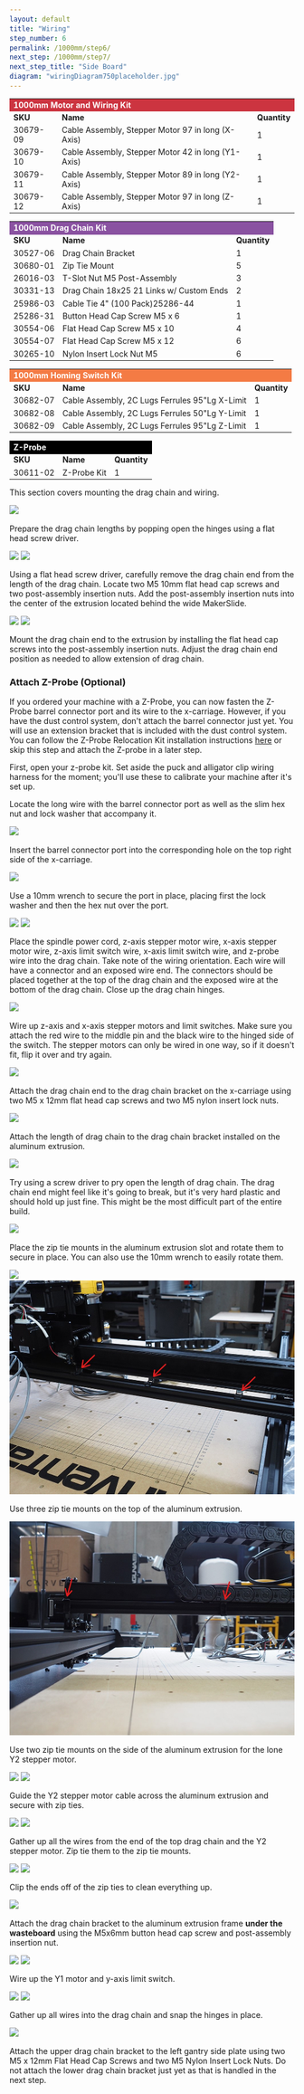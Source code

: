 ```yaml
---
layout: default
title: "Wiring"
step_number: 6
permalink: /1000mm/step6/
next_step: /1000mm/step7/
next_step_title: "Side Board"
diagram: "wiringDiagram750placeholder.jpg"
---
```

<table>
  <tr>
    <td style="color:#fff;background: #CC3440" colspan="3">
      <b>1000mm Motor and Wiring Kit</b>
    </td>
  </tr>
  <tr>
    <td>
      <b>SKU</b>
    </td>
    <td>
      <b>Name</b>
    </td>
    <td>
      <b>Quantity</b>
    </td>
  </tr>
  <tr>
    <td>
      30679-09
    </td>
    <td>
      Cable Assembly, Stepper Motor 97 in long (X-Axis)
    </td>
    <td>
      1
    </td>
  </tr>
  <tr>
    <td>
      30679-10
    </td>
    <td>
      Cable Assembly, Stepper Motor 42 in long (Y1-Axis)
    </td>
    <td>
      1
    </td>
  </tr>
  <tr>
    <td>
      30679-11
    </td>
    <td>
      Cable Assembly, Stepper Motor 89 in long (Y2-Axis)
    </td>
    <td>
      1
    </td>
  </tr>
  <tr>
    <td>
      30679-12
    </td>
    <td>
      Cable Assembly, Stepper Motor 97 in long (Z-Axis)
    </td>
    <td>
      1
    </td>
  </tr>
</table>
<table>
  <tr>
    <td style="color:#fff;background: #8A52A1" colspan="3">
      <b>1000mm Drag Chain Kit</b>
    </td>
  </tr>
  <tr>
    <td>
      <b>SKU</b>
    </td>
    <td>
      <b>Name</b>
    </td>
    <td>
      <b>Quantity</b>
    </td>
  </tr>
  <tr>
    <td>
      30527-06
    </td>
    <td>
      Drag Chain Bracket
    </td>
    <td>
      1
    </td>
  </tr>
  <tr>
    <td>
      30680-01
    </td>
    <td>
      Zip Tie Mount
    </td>
    <td>
      5
    </td>
  </tr>
  <tr>
    <td>
      26016-03
    </td>
    <td>
      T-Slot Nut M5 Post-Assembly
    </td>
    <td>
      3
    </td>
  </tr>
  <tr>
    <td>
      30331-13
    </td>
    <td>
      Drag Chain 18x25 21 Links w/ Custom Ends
    </td>
    <td>
      2
    </td>
  </tr>
  <tr>
    <td>
      25986-03
    </td>
    <td>
      Cable Tie 4" (100 Pack)25286-44
    </td>
    <td>
      1
    </td>
  </tr>
  <tr>
    <td>
      25286-31
    </td>
    <td>
      Button Head Cap Screw M5 x 6
    </td>
    <td>
      1
    </td>
  </tr>
  <tr>
    <td>
      30554-06
    </td>
    <td>
      Flat Head Cap Screw M5 x 10
    </td>
    <td>
      4
    </td>
  </tr>
  <tr>
    <td>
      30554-07
    </td>
    <td>
      Flat Head Cap Screw M5 x 12
    </td>
    <td>
      6
    </td>
  </tr>
  <tr>
    <td>
      30265-10
    </td>
    <td>
      Nylon Insert Lock Nut M5
    </td>
    <td>
      6
    </td>
  </tr>
</table>
<table>
  <tr>
    <td style="color:#fff;background: #F47B44" colspan="3">
      <b>1000mm Homing Switch Kit</b>
    </td>
  </tr>
  <tr>
    <td>
      <b>SKU</b>
    </td>
    <td>
      <b>Name</b>
    </td>
    <td>
      <b>Quantity</b>
    </td>
  </tr>
  <tr>
    <td>
      30682-07
    </td>
    <td>
      Cable Assembly, 2C Lugs Ferrules 95"Lg X-Limit
    </td>
    <td>
      1
    </td>
  </tr>
  <tr>
    <td>
      30682-08
    </td>
    <td>
      Cable Assembly, 2C Lugs Ferrules 50"Lg Y-Limit
    </td>
    <td>
      1
    </td>
  </tr>
  <tr>
    <td>
      30682-09
    </td>
    <td>
      Cable Assembly, 2C Lugs Ferrules 95"Lg Z-Limit
    </td>
    <td>
      1
    </td>
  </tr>
</table>
<table>
  <tr>
    <td style="color:#fff;background: #000" colspan="3">
      <b>Z-Probe</b>
    </td>
  </tr>
  <tr>
    <td>
      <b>SKU</b>
    </td>
    <td>
      <b>Name</b>
    </td>
    <td>
      <b>Quantity</b>
    </td>
  </tr>
  <tr>
    <td>
      30611-02
    </td>
    <td>
      Z-Probe Kit
    </td>
    <td>
      1
    </td>
  </tr>
</table>

<p>This section covers mounting the drag chain and wiring. </p>
<img src="./photo/jpfs_DSC2806.jpg">
<p>Prepare the drag chain lengths by popping open the hinges using a flat head screw driver.</p>
<img src="./photo/jpfs_DSC2812.jpg">
<img src="./photo/jpfs_DSC2834.jpg">
<p>Using a flat head screw driver, carefully remove the drag chain end from the length of the drag chain. Locate two M5 10mm flat head cap screws and two post-assembly insertion nuts. Add the post-assembly insertion nuts into the center of the extrusion located behind the wide MakerSlide.</p>
<img src="./photo/P4220499jpg04.jpg">
<img src="./photo/jpfs_DSC2837.jpg">
<p>Mount the drag chain end to the extrusion by installing the flat head cap screws into the post-assembly insertion nuts. Adjust the drag chain end position as needed to allow extension of drag chain.  </p>

<!-- begin z-probe -->
<h3>Attach Z-Probe (Optional)</h3>
<p>If you ordered your machine with a Z-Probe, you can now fasten the Z-Probe barrel connector port and its wire to the x-carriage. However, if you have the dust control system, don't attach the barrel connector just yet. You will use an extension bracket that is included with the dust control system. You can follow the Z-Probe Relocation Kit installation instructions <a href="http://x-carve-instructions.inventables.com/1000mm/step10/" target="_blank">here</a> or skip this step and attach the Z-probe in a later step.</p>
<p>First, open your z-probe kit. Set aside the puck and alligator clip wiring harness for the moment; you'll use these to calibrate your machine after it's set up.</p>
<p>Locate the long wire with the barrel connector port as well as the slim hex nut and lock washer that accompany it.</p>
<img src="../../photo/jpfsPA140487.jpg">
<p>Insert the barrel connector port into the corresponding hole on the top right side of the x-carriage.</p>
<img src="../../photo/jpfsPA140482.jpg">
<p>Use a 10mm wrench to secure the port in place, placing first the lock washer and then the hex nut over the port.</p>
<img src="../../photo/jpfsPA140485.jpg">
<!-- end z-probe -->

<img src="./photo/jpfs_DSC2873.jpg">
<p>Place the spindle power cord, z-axis stepper motor wire, x-axis stepper motor wire, z-axis limit switch wire, x-axis limit switch wire, and z-probe wire into the drag chain. Take note of the wiring orientation. Each wire will have a connector and an exposed wire end. The connectors should be placed together at the top of the drag chain and the exposed wire at the bottom of the drag chain. Close up the drag chain hinges.</p>
<img src="./photo/jpfs_DSC2883.jpg">
<p>Wire up z-axis and x-axis stepper motors and limit switches.  Make sure you attach the red wire to the middle pin and the black wire to the hinged side of the switch.  The stepper motors can only be wired in one way, so if it doesn't fit, flip it over and try again.</p>
<img src="./photo/P4220500jpg05.jpg">
<p>Attach the drag chain end to the drag chain bracket on the x-carriage using two M5 x 12mm flat head cap screws and two M5 nylon insert lock nuts.</p>
<img src="./photo/P4220503jpg08.jpg">
<p>Attach the length of drag chain to the drag chain bracket installed on the aluminum extrusion.</p>
<img src="./photo/jpfs_DSC2902.jpg">
<p>Try using a screw driver to pry open the length of drag chain. The drag chain end might feel like it's going to break, but it's very hard plastic and should hold up just fine.  This might be the most difficult part of the entire build.</p>
<img src="./photo/jpfs_DSC2916.jpg">
<p>Place the zip tie mounts in the aluminum extrusion slot and rotate them to secure in place. You can also use the 10mm wrench to easily rotate them.</p>
<img src="./photo/jpfs_DSC2918.jpg">
<img src="./photo/editP4220504jpg09.jpg">
<p>Use three zip tie mounts on the top of the aluminum extrusion.</p>
<img src="./photo/editP4220505jpg10.jpg">
<p>Use two zip tie mounts on the side of the aluminum extrusion for the lone Y2 stepper motor.</p>
<img src="./photo/P4220509jpg14.jpg">
<img src="./photo/P4220510jpg15.jpg">
<p> Guide the Y2 stepper motor cable across the aluminum extrusion and secure with zip ties.</p>
<img src="./photo/P4220511jpg16.jpg">
<img src="./photo/P4220514jpg19.jpg">
<p>Gather up all the wires from the end of the top drag chain and the Y2 stepper motor. Zip tie them to the zip tie mounts.</p>
<img src="./photo/P4220519jpg24.jpg">
<img src="./photo/P4220521jpg26.jpg">
<p>Clip the ends off of the zip ties to clean everything up.</p>
<img src="./photo/jpfs_DSC2822.jpg">
<p>Attach the drag chain bracket to the aluminum extrusion frame <strong>under the wasteboard</strong> using the M5x6mm button head cap screw and post-assembly insertion nut.</p>
<img src="./photo/jpfs_DSC2927.jpg">
<img src="./photo/P4220523jpg28.jpg">
<p>Wire up the Y1 motor and y-axis limit switch.</p>
<img src="./photo/P4220527jpg32.jpg">
<img src="./photo/P4220530jpg35.jpg">
<p>Gather up all wires into the drag chain and snap the hinges in place.</p>
<img src="./photo/P4220536jpg41.jpg">
<p>Attach the upper drag chain bracket to the left gantry side plate using two M5 x 12mm Flat Head Cap Screws and two M5 Nylon Insert Lock Nuts. Do not attach the lower drag chain bracket just yet as that is handled in the next step.</p>
